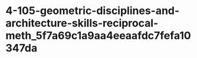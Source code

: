 # 4-105-geometric-disciplines-and-architecture-skills-reciprocal-meth_5f7a69c1a9aa4eeaafdc7fefa10347da